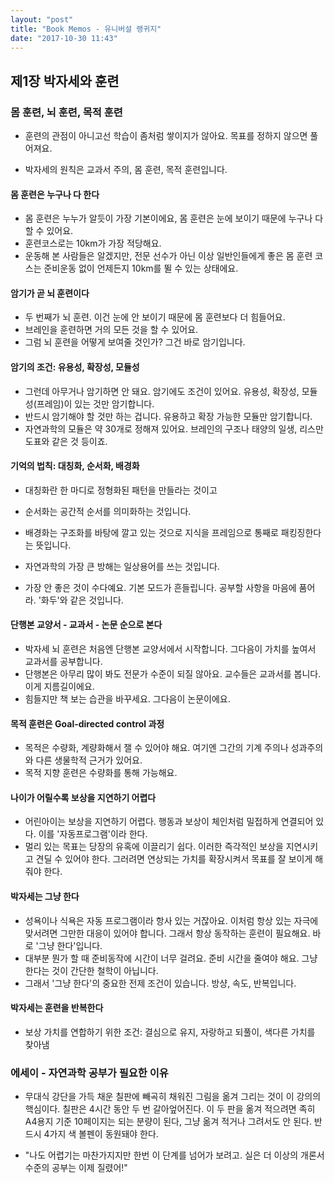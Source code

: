 ```yaml
---
layout: "post"
title: "Book Memos - 유니버설 랭귀지"
date: "2017-10-30 11:43"
---
```



## 제1장 박자세와 훈련

### 몸 훈련, 뇌 훈련, 목적 훈련

* 훈련의 관점이 아니고선 학습이 좀처럼 쌓이지가 않아요. 목표를 정하지 않으면 풀어져요.

* 박자세의 원칙은 교과서 주의, 몸 훈련, 목적 훈련입니다.

#### 몸 훈련은 누구나 다 한다

* 몸 훈련은 누누가 알듯이 가장 기본이에요, 몸 훈련은 눈에 보이기 때문에 누구나 다 할 수 있어요.
* 훈련코스로는 10km가 가장 적당해요.
* 운동해 본 사람들은 알겠지만, 전문 선수가 아닌 이상 일반인들에게 좋은 몸 훈련 코스는 준비운동 없이 언제든지 10km를 뛸 수 있는 상태에요.


#### 암기가 곧 뇌 훈련이다

* 두 번째가 뇌 훈련. 이건 눈에 안 보이기 때문에 몸 훈련보다 더 힘들어요.
* 브레인을 훈련하면 거의 모든 것을 할 수 있어요.
* 그럼 뇌 훈련을 어떻게 보여줄 것인가? 그건 바로 암기입니다.

#### 암기의 조건: 유용성, 확장성, 모듈성

* 그런데 아무거나 암기하면 안 돼요. 암기에도 조건이 있어요. 유용성, 확장성, 모듈성(프레임)이 있는 것만 암기합니다.
* 반드시 암기해야 할 것만 하는 겁니다. 유용하고 확장 가능한 모듈만 암기합니다.
* 자연과학의 모듈은 약 30개로 정해져 있어요. 브레인의 구조나 태양의 일생, 리스만 도표와 같은 것 등이죠.

#### 기억의 법칙: 대칭화, 순서화, 배경화

* 대칭화란 한 마디로 정형화된 패턴을 만들라는 것이고
* 순서화는 공간적 순서를 의미화하는 것입니다.
* 배경화는 구조화를 바탕에 깔고 있는 것으로 지식을 프레임으로 통째로 패킹징한다는 뜻입니다.

* 자연과학의 가장 큰 방해는 일상용어를 쓰는 것입니다.
* 가장 안 좋은 것이 수다예요. 기본 모드가 흔들립니다. 공부할 사항을 마음에 품어라. '화두'와 같은 것입니다.

#### 단행본 교양서 - 교과서 - 논문 순으로 본다

* 박자세 뇌 훈련은 처음엔 단행본 교양서에서 시작합니다. 그다음이 가치를 높여서 교과서를 공부합니다.
* 단행본은 아무리 많이 봐도 전문가 수준이 되질 않아요. 교수들은 교과서를 봅니다. 이게 지름길이에요.
* 힘들지만 책 보는 습관을 바꾸세요. 그다음이 논문이에요.


#### 목적 훈련은 Goal-directed control 과정

* 목적은 수량화, 계량화해서 잴 수 있어야 해요. 여기엔 그간의 기계 주의나 성과주의와 다른 생물학적 근거가 있어요.
* 목적 지향 훈련은 수량화를 통해 가능해요.

#### 나이가 어릴수록 보상을 지연하기 어렵다

* 어린아이는 보상을 지연하기 어렵다. 행동과 보상이 체인처럼 밀접하게 연결되어 있다. 이를 '자동프로그램'이라 한다.
* 멀리 있는 목표는 당장의 유혹에 이끌리기 쉽다. 이러한 즉각적인 보상을 지연시키고 견딜 수 있어야 한다. 그러려면 연상되는 가치를 확장시켜서 목표를 잘 보이게 해줘야 한다.


#### 박자세는 그냥 한다
* 성욕이나 식욕은 자동 프로그램이라 항사 있는 거잖아요. 이처럼 항상 있는 자극에 맞서려면 그만한 대응이 있어야 합니다. 그래서 항상 동작하는 훈련이 필요해요. 바로 '그냥 한다'입니다.
* 대부분 뭔가 할 때 준비동작에 시간이 너무 걸려요. 준비 시간을 줄여야 해요. 그냥 한다는 것이 간단한 철학이 아닙니다.
* 그래서 '그냥 한다'의 중요한 전제 조건이 있습니다. 방샹, 속도, 반복입니다.


#### 박자세는 훈련을 반복한다
* 보상 가치를 연합하기 위한 조건: 결심으로 유지, 자랑하고 되풀이, 색다른 가치를 찾아냄


### 에세이 - 자연과학 공부가 필요한 이유

* 무대식 강단을 가득 채운 칠판에 빼곡히 채워진 그림을 옮겨 그리는 것이 이 강의의 핵심이다. 칠판은 4시간 동안 두 번 갈아엎어진다. 이 두 판을 옮겨 적으려면 족히 A4용지 기준 10페이지는 되는 분량이 된다, 그냥 옮겨 적거나 그려서도 안 된다. 반드시 4가지 색 볼펜이 동원돼야 한다.

* "나도 어렵기는 마찬가지지만 한번 이 단계를 넘어가 보려고. 실은 더 이상의 개론서  수준의 공부는 이제 질렸어!"
